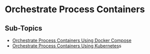# Orchestrate Process Containers

## Sub-Topics

* [Orchestrate Process Containers Using Docker Compose](orchestrate-process-containers-using-docker-compose.md)
* [Orchestrate Process Containers Using Kubernetes](orchestrate-process-containers-using-kubernetes.md)s